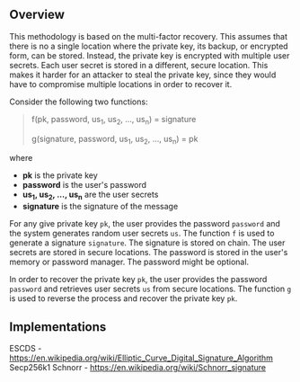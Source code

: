 ## Overview
This methodology is based on the multi-factor recovery. This assumes that there is no a single location where the private key, its backup, or encrypted form, can be stored. Instead, the private key is encrypted with multiple user secrets. Each user secret is stored in a different, secure location. This makes it harder for an attacker to steal the private key, since they would have to compromise multiple locations in order to recover it.

Consider the following two functions:

> f(pk, password, us<sub>1</sub>, us<sub>2</sub>, ..., us<sub>n</sub>) = signature
>
> g(signature, password, us<sub>1</sub>, us<sub>2</sub>, ..., us<sub>n</sub>) = pk

where
- **pk** is the private key
- **password** is the user's password
- **us<sub>1</sub>, us<sub>2</sub>, ..., us<sub>n</sub>** are the user secrets
- **signature** is the signature of the message

For any give private key `pk`, the user provides the password `password` and the system generates random user secrets `us`. The function `f` is used to generate a signature `signature`.
The signature is stored on chain. The user secrets are stored in secure locations. The password is stored in the user's memory or password manager. The password might be optional.

In order to recover the private key `pk`, the user provides the password `password` and retrieves user secrets `us` from secure locations. The function `g` is used to reverse the process and recover the private key `pk`.

## Implementations

ESCDS - https://en.wikipedia.org/wiki/Elliptic_Curve_Digital_Signature_Algorithm
Secp256k1
Schnorr - https://en.wikipedia.org/wiki/Schnorr_signature
